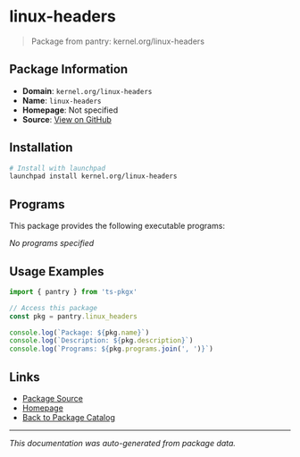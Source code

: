 # linux-headers

> Package from pantry: kernel.org/linux-headers

## Package Information

- **Domain**: `kernel.org/linux-headers`
- **Name**: `linux-headers`
- **Homepage**: Not specified
- **Source**: [View on GitHub](https://github.com/pkgxdev/pantry/tree/main/projects/kernel.org/linux-headers/package.yml)

## Installation

```bash
# Install with launchpad
launchpad install kernel.org/linux-headers
```

## Programs

This package provides the following executable programs:

*No programs specified*

## Usage Examples

```typescript
import { pantry } from 'ts-pkgx'

// Access this package
const pkg = pantry.linux_headers

console.log(`Package: ${pkg.name}`)
console.log(`Description: ${pkg.description}`)
console.log(`Programs: ${pkg.programs.join(', ')}`)
```

## Links

- [Package Source](https://github.com/pkgxdev/pantry/tree/main/projects/kernel.org/linux-headers/package.yml)
- [Homepage](#)
- [Back to Package Catalog](../package-catalog.md)

---

*This documentation was auto-generated from package data.*
